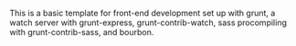This is a basic template for front-end development set up with grunt, a watch server with grunt-express, grunt-contrib-watch, sass procompiling with grunt-contrib-sass, and bourbon.
